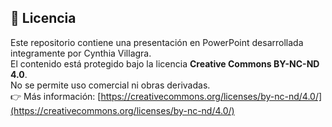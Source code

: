 ## 📜 Licencia

Este repositorio contiene una presentación en PowerPoint desarrollada integramente por Cynthia Villagra.  
El contenido está protegido bajo la licencia **Creative Commons BY-NC-ND 4.0**.  
No se permite uso comercial ni obras derivadas.  
👉 Más información: [https://creativecommons.org/licenses/by-nc-nd/4.0/](https://creativecommons.org/licenses/by-nc-nd/4.0/)
